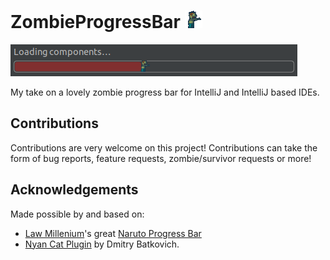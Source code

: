 # ZombieProgressBar ![Zombie Progress Bar Gif](src/main/resources/28x28_zombie.gif?raw=true "ZombieProgressBar")


![Zombie Progress Bar Screenshot](src/main/resources/barScreenshot?raw=true "ZombieProgressBar")

My take on a lovely zombie progress bar for IntelliJ and IntelliJ based IDEs.  

## Contributions
Contributions are very welcome on this project! Contributions can take the form of bug reports, feature requests, zombie/survivor requests or more!

## Acknowledgements
Made possible by and based on: 
- [Law Millenium](https://github.com/law-millenium)'s great [Naruto Progress Bar](https://github.com/law-millenium/naruto-progress)
- [Nyan Cat Plugin](https://github.com/batya239/NyanProgressBar) by Dmitry Batkovich.
